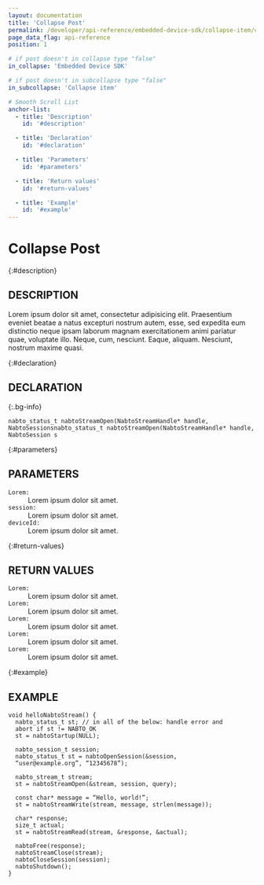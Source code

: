 ```yaml
---
layout: documentation
title: 'Collapse Post'
permalink: /developer/api-reference/embedded-device-sdk/collapse-item/collapse-post.html
page_data_flag: api-reference
position: 1

# if post doesn't in collapse type "false"
in_collapse: 'Embedded Device SDK'

# if post doesn't in subcollapse type "false"
in_subcollapse: 'Collapse item'

# Smooth Scroll List
anchor-list:
  - title: 'Description'
    id: '#description'

  - title: 'Declaration'
    id: '#declaration'

  - title: 'Parameters'
    id: '#parameters'

  - title: 'Return values'
    id: '#return-values'

  - title: 'Example'
    id: '#example'
---
```



# Collapse Post

{:#description}
## DESCRIPTION

Lorem ipsum dolor sit amet, consectetur adipisicing elit. Praesentium eveniet beatae a natus excepturi nostrum autem, esse, sed expedita eum distinctio neque ipsam laborum magnam exercitationem animi pariatur quae, voluptate illo. Neque, cum, nesciunt. Eaque, aliquam. Nesciunt, nostrum maxime quasi. 

{:#declaration}
## DECLARATION

{:.bg-info}
```
nabto_status_t nabtoStreamOpen(NabtoStreamHandle* handle, NabtoSessionsnabto_status_t nabtoStreamOpen(NabtoStreamHandle* handle, NabtoSession s
```

{:#parameters}
## PARAMETERS

<dl>
  <div>
    <dt><code>Lorem:</code></dt>
    <dd>Lorem ipsum dolor sit amet.</dd>
  </div>
  <div>
    <dt><code>session:</code></dt>
    <dd>Lorem ipsum dolor sit amet.</dd>
  </div>
  <div>
    <dt><code>deviceId:</code></dt>
    <dd>Lorem ipsum dolor sit amet.</dd>
  </div>
</dl>

{:#return-values}
## RETURN VALUES

<dl>
  <div>
    <dt><code class="bg-info">Lorem:</code></dt>
    <dd>Lorem ipsum dolor sit amet.</dd>
  </div>
  <div>
    <dt><code class="bg-info">Lorem:</code></dt>
    <dd>Lorem ipsum dolor sit amet.</dd>
  </div>
  <div>
    <dt><code class="bg-info">Lorem:</code></dt>
    <dd>Lorem ipsum dolor sit amet.</dd>
  </div>
  <div>
    <dt><code class="bg-info">Lorem:</code></dt>
    <dd>Lorem ipsum dolor sit amet.</dd>
  </div>
  <div>
    <dt><code class="bg-info">Lorem:</code></dt>
    <dd>Lorem ipsum dolor sit amet.</dd>
  </div>
</dl>

{:#example}
## EXAMPLE

```
void helloNabtoStream() {
  nabto_status_t st; // in all of the below: handle error and
  abort if st != NABTO_OK 
  st = nabtoStartup(NULL);

  nabto_session_t session;
  nabto_status_t st = nabtoOpenSession(&session, 
  “user@example.org”, “12345678”);

  nabto_stream_t stream;
  st = nabtoStreamOpen(&stream, session, query);

  const char* message = “Hello, world!”;
  st = nabtoStreamWrite(stream, message, strlen(message));

  char* response;
  size_t actual;
  st = nabtoStreamRead(stream, &response, &actual);

  nabtoFree(response);
  nabtoStreamClose(stream);
  nabtoCloseSession(session);
  nabtoShutdown();
}
```